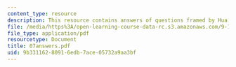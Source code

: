 ```yaml
---
content_type: resource
description: This resource contains answers of questions framed by Hua, et al.
file: /media/https%3A/open-learning-course-data-rc.s3.amazonaws.com/9-12-experimental-molecular-neurobiology-fall-2006/9b33116280916edb7ace05732a9aa3bf_07answers.pdf
file_type: application/pdf
resourcetype: Document
title: 07answers.pdf
uid: 9b331162-8091-6edb-7ace-05732a9aa3bf
---
```

